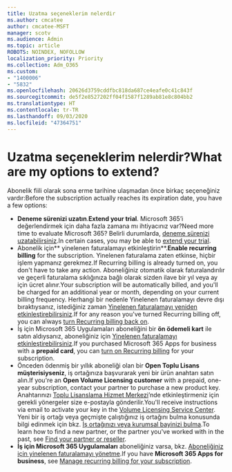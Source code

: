```yaml
---
title: Uzatma seçeneklerim nelerdir
ms.author: cmcatee
author: cmcatee-MSFT
manager: scotv
ms.audience: Admin
ms.topic: article
ROBOTS: NOINDEX, NOFOLLOW
localization_priority: Priority
ms.collection: Adm_O365
ms.custom:
- "1400006"
- "5832"
ms.openlocfilehash: 20626d3759cddfbc818da687ce4eafe0c41c843f
ms.sourcegitcommit: de5f2e8527202ff04f1587f1289ab81e8c804bb2
ms.translationtype: HT
ms.contentlocale: tr-TR
ms.lasthandoff: 09/03/2020
ms.locfileid: "47364751"
---
```

# <a name="what-are-my-options-to-extend"></a><span data-ttu-id="d6e70-102">Uzatma seçeneklerim nelerdir?</span><span class="sxs-lookup"><span data-stu-id="d6e70-102">What are my options to extend?</span></span>

<span data-ttu-id="d6e70-103">Abonelik fiili olarak sona erme tarihine ulaşmadan önce birkaç seçeneğiniz vardır:</span><span class="sxs-lookup"><span data-stu-id="d6e70-103">Before the subscription actually reaches its expiration date, you have a few options:</span></span>

- <span data-ttu-id="d6e70-104">**Deneme sürenizi uzatın**.</span><span class="sxs-lookup"><span data-stu-id="d6e70-104">**Extend your trial**.</span></span>  <span data-ttu-id="d6e70-105">Microsoft 365’i değerlendirmek için daha fazla zamana mı ihtiyacınız var?</span><span class="sxs-lookup"><span data-stu-id="d6e70-105">Need more time to evaluate Microsoft 365?</span></span> <span data-ttu-id="d6e70-106">Belirli durumlarda, [deneme sürenizi uzatabilirsiniz](https://docs.microsoft.com/microsoft-365/commerce/extend-your-trial).</span><span class="sxs-lookup"><span data-stu-id="d6e70-106">In certain cases, you may be able to  [extend your trial](https://docs.microsoft.com/microsoft-365/commerce/extend-your-trial).</span></span>  
- <span data-ttu-id="d6e70-107">Abonelik için\*\* yinelenen faturalamayı etkinleştirin\*\*.</span><span class="sxs-lookup"><span data-stu-id="d6e70-107">**Enable recurring billing** for the subscription.</span></span> <span data-ttu-id="d6e70-108">Yinelenen faturalama zaten etkinse, hiçbir işlem yapmanız gerekmez.</span><span class="sxs-lookup"><span data-stu-id="d6e70-108">If Recurring billing is already turned on, you don't have to take any action.</span></span> <span data-ttu-id="d6e70-109">Aboneliğiniz otomatik olarak faturalandırılır ve geçerli faturalama sıklığınıza bağlı olarak sizden ilave bir yıl veya ay için ücret alınır.</span><span class="sxs-lookup"><span data-stu-id="d6e70-109">Your subscription will be automatically billed, and you'll be charged for an additional year or month, depending on your current billing frequency.</span></span> <span data-ttu-id="d6e70-110">Herhangi bir nedenle Yinelenen faturalamayı devre dışı bıraktıysanız, istediğiniz zaman [Yinelenen faturalamayı yeniden etkinleştirebilirsiniz](https://docs.microsoft.com/microsoft-365/commerce/subscriptions/renew-your-subscription).</span><span class="sxs-lookup"><span data-stu-id="d6e70-110">If for any reason you've turned Recurring billing off, you can always  [turn Recurring billing back on](https://docs.microsoft.com/microsoft-365/commerce/subscriptions/renew-your-subscription).</span></span>
- <span data-ttu-id="d6e70-111">İş için Microsoft 365 Uygulamaları aboneliğini bir **ön ödemeli kart** ile satın aldıysanız, aboneliğiniz için [Yinelenen faturalamayı etkinleştirebilirsiniz](https://docs.microsoft.com/microsoft-365/commerce/subscriptions/renew-your-subscription).</span><span class="sxs-lookup"><span data-stu-id="d6e70-111">If you purchased Microsoft 365 Apps for business with a  **prepaid card**, you can  [turn on Recurring billing](https://docs.microsoft.com/microsoft-365/commerce/subscriptions/renew-your-subscription)  for your subscription.</span></span>
- <span data-ttu-id="d6e70-112">Önceden ödenmiş bir yıllık aboneliği olan bir **Open Toplu Lisans müşterisiyseniz**, iş ortağınıza başvurarak yeni bir ürün anahtarı satın alın.</span><span class="sxs-lookup"><span data-stu-id="d6e70-112">If you're an  **Open Volume Licensing customer**  with a prepaid, one-year subscription, contact your partner to purchase a new product key.</span></span> <span data-ttu-id="d6e70-113">Anahtarınızı [Toplu Lisanslama Hizmet Merkezi](https://go.microsoft.com/fwlink/p/?LinkID=282016)’nde etkinleştirmeniz için gerekli yönergeler size e-postayla gönderilir.</span><span class="sxs-lookup"><span data-stu-id="d6e70-113">You'll receive instructions via email to activate your key in the  [Volume Licensing Service Center](https://go.microsoft.com/fwlink/p/?LinkID=282016).</span></span> <span data-ttu-id="d6e70-114">Yeni bir iş ortağı veya geçmişte çalıştığınız iş ortağını bulma konusunda bilgi edinmek için bkz. [İş ortağınızı veya kurumsal bayinizi bulma](https://docs.microsoft.com/microsoft-365/admin/manage/find-your-partner-or-reseller).</span><span class="sxs-lookup"><span data-stu-id="d6e70-114">To learn how to find a new partner, or the partner you've worked with in the past, see  [Find your partner or reseller](https://docs.microsoft.com/microsoft-365/admin/manage/find-your-partner-or-reseller).</span></span>
- <span data-ttu-id="d6e70-115">**İş için Microsoft 365 Uygulamaları** aboneliğiniz varsa, bkz. [Aboneliğiniz için yinelenen faturalamayı yönetme](https://docs.microsoft.com/microsoft-365/commerce/subscriptions/renew-your-subscription).</span><span class="sxs-lookup"><span data-stu-id="d6e70-115">If you have  **Microsoft 365 Apps for business**, see  [Manage recurring billing for your subscription](https://docs.microsoft.com/microsoft-365/commerce/subscriptions/renew-your-subscription).</span></span>
